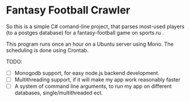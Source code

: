 # Fantasy Football Crawler

So this is a simple C# comand-line project, that parses most-used players (to a postges database) for a fantasy-football game on sports.ru .

This program runs once an hour on a Ubuntu server using Mono. The scheduling is done using Crontab.

TODO:
- [ ] Monogodb support, for easy node.js backend development.
- [ ] Multithreading support, if it will make my app work reasonably faster
- [ ] A system of command line arguments, to run my app on different databases, single/multithreaded ect.
